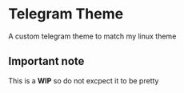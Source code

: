 # Telegram Theme
A custom telegram theme to match my linux theme

## Important note
This is a **WIP** so do not excpect it to be pretty
